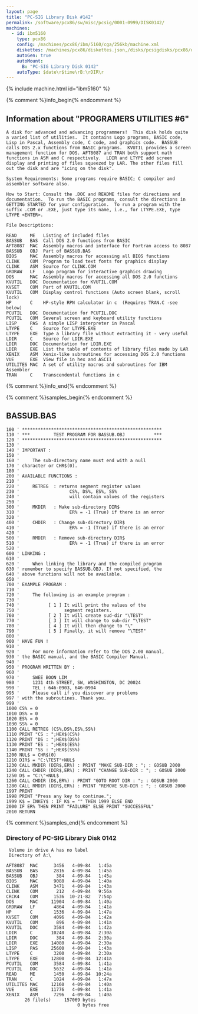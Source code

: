 ```yaml
---
layout: page
title: "PC-SIG Library Disk #142"
permalink: /software/pcx86/sw/misc/pcsig/0001-0999/DISK0142/
machines:
  - id: ibm5160
    type: pcx86
    config: /machines/pcx86/ibm/5160/cga/256kb/machine.xml
    diskettes: /machines/pcx86/diskettes.json,/disks/pcsigdisks/pcx86/diskettes.json
    autoGen: true
    autoMount:
      B: "PC-SIG Library Disk 0142"
    autoType: $date\r$time\rB:\rDIR\r
---
```


{% include machine.html id="ibm5160" %}

{% comment %}info_begin{% endcomment %}

## Information about "PROGRAMERS UTILITIES #6"

    A disk for advanced and advancing programmers!  This disk holds quite
    a varied list of utilities.  It contains Logo programs, BASIC code,
    Lisp in Pascal, Assembly code, C code, and graphics code.  BASSUB
    calls DOS 2.x functions from BASIC programs.  KVUTIL provides a screen
    management function for DOS. AFT8087 and TRAN both support math
    functions in ASM and C respectively.  LDIR and LTYPE add screen
    display and printing of files squeezed by LAR. The other files fill
    out the disk and are "icing on the disk".
    
    System Requirements: Some programs require BASIC; C compiler and
    assembler software also.
    
    How to Start: Consult the .DOC and README files for directions and
    documentation.  To run the BASIC programs, consult the directions in
    GETTING STARTED for your configuration.  To run a program with the
    suffix .COM or .EXE, just type its name, i.e., for LTYPE.EXE, type
    LTYPE <ENTER>.
    
    File Descriptions:
    
    READ     ME   Listing of included files
    BASSUB   BAS  Call DOS 2.0 functions from BASIC
    AFT8087  MAC  Assembly macros and interface for Fortran access to 8087
    BASSUB   OBJ  Part of BASSUB.BAS
    BIOS     MAC  Assembly macros for accessing all BIOS functions
    CLINK    COM  Program to load text fonts for graphics display
    CLINK    ASM  Source for CLINK.COM
    GRDRAW   LF   Logo program for interactive graphics drawing
    DOS      MAC  Assembly macros for accessing all DOS 2.0 functions
    KVUTIL   DOC  Documentation for KVUTIL.COM
    KVSET    COM  Part of KVUTIL.COM
    KVUTIL   COM  Display control functions (Auto screen blank, scroll lock)
    HP       C    HP-style RPN calculator in c  (Requires TRAN.C -see below)
    PCUTIL   DOC  Documentation for PCUTIL.DOC
    PCUTIL   COM  Several screen and keyboard utility functions
    LISP     PAS  A simple LISP interpreter in Pascal
    LTYPE    C    Source for LTYPE.EXE
    LTYPE    EXE  Type a library file without extracting it - very useful
    LDIR     C    Source for LDIR.EXE
    LDIR     DOC  Documentation for LDIR.EXE
    LDIR     EXE  List the table of contents of library files made by LAR
    XENIX    ASM  Xenix-like subroutines for accessing DOS 2.0 functions
    VUE      EXE  View file in hex and ASCII
    UTILITES MAC  A set of utility macros and subroutines for IBM Assembler
    TRAN     C    Transcendental functions in c
{% comment %}info_end{% endcomment %}

{% comment %}samples_begin{% endcomment %}

## BASSUB.BAS

```bas
100 ' *****************************************************
110 ' ***         TEST PROGRAM FOR BASSUB.OBJ           ***
120 ' *****************************************************
130 '
140 ' IMPORTANT :
150 '
160 '     The sub-directory name must end with a null
170 ' character or CHR$(0).
180 '
200 ' AVAILABLE FUNCTIONS :
210 '
220 '     RETREG  : returns segment register values
230 '                   CS%, DS%, ES%, SS%
240 '                   will contain values of the registers
250 '
300 '     MKDIR   : Make sub-directory DIR$
310 '                   ER% = -1 (True) if there is an error
320 '
400 '     CHDIR   : Change sub-directory DIR$
410 '                   ER% = -1 (True) if there is an error
420 '
500 '     RMDIR   : Remove sub-directory DIR$
510 '                   ER% = -1 (True) if there is an error
520 '
600 ' LINKING :
610 '
620 '     When linking the library and the compiled program
630 ' remember to specify BASSUB.OBJ. If not specified, the
640 ' above functions will not be available.
650 '
700 ' EXAMPLE PROGRAM :
710 '
720 '     The following is an example program :
730 '
740 '           [ 1 ] It will print the values of the
750 '                 segment registers.
760 '           [ 2 ] It will create sud-dir "\TEST"
770 '           [ 3 ] It will change to sub-dir "\TEST"
780 '           [ 4 ] It will then change to "\"
790 '           [ 5 ] Finally, it will remove "\TEST"
800 '
900 ' HAVE FUN !
910 '
920 '     For more information refer to the DOS 2.00 manual,
930 ' the BASIC manual, and the BASIC Compiler Manual.
940 '
950 ' PROGRAM WRITTEN BY :
960 '
970 '     SWEE BOON LIM
980 '     1231 4th STREET, SW, WASHINGTON, DC 20024
990 '     TEL : 646-0903, 646-0904
995 '     Please call if you discover any problems
997 ' with the subroutines. Thank you.
999 '
1000 CS% = 0
1010 DS% = 0
1020 ES% = 0
1030 SS% = 0
1100 CALL RETREG (CS%,DS%,ES%,SS%)
1110 PRINT "CS : ";HEX$(CS%)
1120 PRINT "DS : ";HEX$(DS%)
1130 PRINT "ES : ";HEX$(ES%)
1140 PRINT "SS : ";HEX$(SS%)
1200 NUL$ = CHR$(0)
1210 DIR$ = "C:\TEST"+NUL$
1230 CALL MKDIR (DIR$,ER%) : PRINT "MAKE SUB-DIR : "; : GOSUB 2000
1240 CALL CHDIR (DIR$,ER%) : PRINT "CHANGE SUB-DIR : "; : GOSUB 2000
1250 D$ = "C:\"+NUL$
1260 CALL CHDIR (D$,ER%) : PRINT "GOTO ROOT DIR : "; : GOSUB 2000
1280 CALL RMDIR (DIR$,ER%) : PRINT "REMOVE SUB-DIR : "; : GOSUB 2000
1997 PRINT
1998 PRINT "Press any key to continue.";
1999 K$ = INKEY$ : IF K$ = "" THEN 1999 ELSE END
2000 IF ER% THEN PRINT "FAILURE" ELSE PRINT "SUCCESSFUL"
2010 RETURN
```

{% comment %}samples_end{% endcomment %}

### Directory of PC-SIG Library Disk 0142

     Volume in drive A has no label
     Directory of A:\

    AFT8087  MAC      3456   4-09-84   1:45a
    BASSUB   BAS      2816   4-09-84   1:45a
    BASSUB   OBJ       384   4-09-84   1:45a
    BIOS     MAC      9088   4-09-84   1:40a
    CLINK    ASM      3471   4-09-84   1:43a
    CLINK    COM       212   4-09-84   9:56a
    CRCK4    COM      1536  10-21-82   7:54p
    DOS      MAC     11904   4-09-84   1:40a
    GRDRAW   LF       4864   4-09-84   1:41a
    HP       C        1536   4-09-84   1:47a
    KVSET    COM      4096   4-09-84   1:42a
    KVUTIL   COM       896   4-09-84   1:41a
    KVUTIL   DOC      3584   4-09-84   1:42a
    LDIR     C       10240   4-09-84   2:30a
    LDIR     DOC       384   4-09-84   2:30a
    LDIR     EXE     14080   4-09-84   2:30a
    LISP     PAS     25600   4-09-84   1:43a
    LTYPE    C        3200   4-09-84   2:30a
    LTYPE    EXE     12800   4-09-84  12:41a
    PCUTIL   COM      3584   4-09-84   1:41a
    PCUTIL   DOC      5632   4-09-84   1:41a
    READ     ME       1450   4-09-84  10:24a
    TRAN     C        1024   4-09-84   1:47a
    UTILITES MAC     12160   4-09-84   1:40a
    VUE      EXE     11776   4-09-84   1:41a
    XENIX    ASM      7296   4-09-84   1:40a
           26 file(s)     157069 bytes
                               0 bytes free
